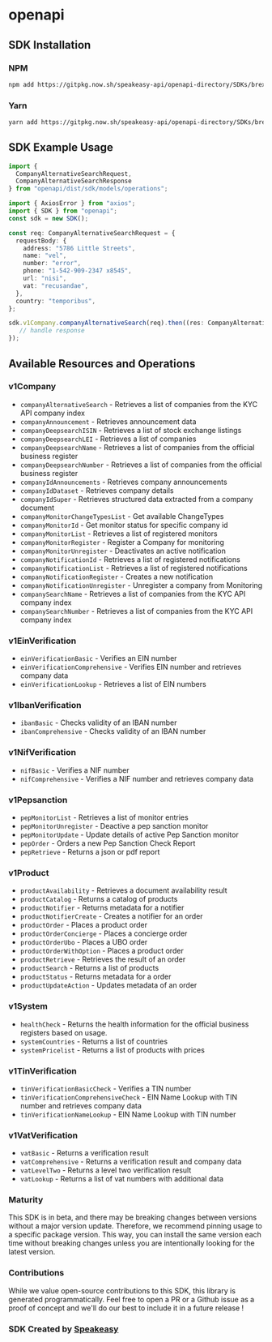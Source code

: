 # openapi

<!-- Start SDK Installation -->
## SDK Installation

### NPM

```bash
npm add https://gitpkg.now.sh/speakeasy-api/openapi-directory/SDKs/brex.io/2021.12/typescript
```

### Yarn

```bash
yarn add https://gitpkg.now.sh/speakeasy-api/openapi-directory/SDKs/brex.io/2021.12/typescript
```
<!-- End SDK Installation -->

## SDK Example Usage
<!-- Start SDK Example Usage -->
```typescript
import {
  CompanyAlternativeSearchRequest,
  CompanyAlternativeSearchResponse
} from "openapi/dist/sdk/models/operations";

import { AxiosError } from "axios";
import { SDK } from "openapi";
const sdk = new SDK();

const req: CompanyAlternativeSearchRequest = {
  requestBody: {
    address: "5786 Little Streets",
    name: "vel",
    number: "error",
    phone: "1-542-909-2347 x8545",
    url: "nisi",
    vat: "recusandae",
  },
  country: "temporibus",
};

sdk.v1Company.companyAlternativeSearch(req).then((res: CompanyAlternativeSearchResponse | AxiosError) => {
   // handle response
});
```
<!-- End SDK Example Usage -->

<!-- Start SDK Available Operations -->
## Available Resources and Operations


### v1Company

* `companyAlternativeSearch` - Retrieves a list of companies from the KYC API company index
* `companyAnnouncement` - Retrieves announcement data
* `companyDeepsearchISIN` - Retrieves a list of stock exchange listings
* `companyDeepsearchLEI` - Retrieves a list of companies
* `companyDeepsearchName` - Retrieves a list of companies from the official business register
* `companyDeepsearchNumber` - Retrieves a list of companies from the official business register
* `companyIdAnnouncements` - Retrieves company announcements
* `companyIdDataset` - Retrieves company details
* `companyIdSuper` - Retrieves structured data extracted from a company document
* `companyMonitorChangeTypesList` - Get available ChangeTypes
* `companyMonitorId` - Get monitor status for specific company id
* `companyMonitorList` - Retrieves a list of registered monitors
* `companyMonitorRegister` - Register a Company for monitoring
* `companyMonitorUnregister` - Deactivates an active notification
* `companyNotificationId` - Retrieves a list of registered notifications
* `companyNotificationList` - Retrieves a list of registered notifications
* `companyNotificationRegister` - Creates a new notification
* `companyNotificationUnregister` - Unregister a company from Monitoring
* `companySearchName` - Retrieves a list of companies from the KYC API company index
* `companySearchNumber` - Retrieves a list of companies from the KYC API company index

### v1EinVerification

* `einVerificationBasic` - Verifies an EIN number
* `einVerificationComprehensive` - Verifies EIN number and retrieves company data
* `einVerificationLookup` - Retrieves a list of EIN numbers

### v1IbanVerification

* `ibanBasic` - Checks validity of an IBAN number
* `ibanComprehensive` - Checks validity of an IBAN number

### v1NifVerification

* `nifBasic` - Verifies a NIF number
* `nifComprehensive` - Verifies a NIF number and retrieves company data

### v1Pepsanction

* `pepMonitorList` - Retrieves a list of monitor entries
* `pepMonitorUnregister` - Deactive a pep sanction monitor
* `pepMonitorUpdate` - Update details of active Pep Sanction monitor
* `pepOrder` - Orders a new Pep Sanction Check Report
* `pepRetrieve` - Returns a json or pdf report

### v1Product

* `productAvailability` - Retrieves a document availability result
* `productCatalog` - Returns a catalog of products
* `productNotifier` - Returns metadata for a notifier
* `productNotifierCreate` - Creates a notifier for an order
* `productOrder` - Places a product order
* `productOrderConcierge` - Places a concierge order
* `productOrderUbo` - Places a UBO order
* `productOrderWithOption` - Places a product order
* `productRetrieve` - Retrieves the result of an order
* `productSearch` - Returns a list of products
* `productStatus` - Returns metadata for a order
* `productUpdateAction` - Updates metadata of an order

### v1System

* `healthCheck` - Returns the health information for the official business registers based on usage.
* `systemCountries` - Returns a list of countries
* `systemPricelist` - Returns a list of products with prices

### v1TinVerification

* `tinVerificationBasicCheck` - Verifies a TIN number
* `tinVerificationComprehensiveCheck` - EIN Name Lookup with TIN number and retrieves company data
* `tinVerificationNameLookup` - EIN Name Lookup with TIN number

### v1VatVerification

* `vatBasic` - Returns a verification result
* `vatComprehensive` - Returns a verification result and company data
* `vatLevelTwo` - Returns a level two verification result
* `vatLookup` - Returns a list of vat numbers with additional data
<!-- End SDK Available Operations -->

### Maturity

This SDK is in beta, and there may be breaking changes between versions without a major version update. Therefore, we recommend pinning usage
to a specific package version. This way, you can install the same version each time without breaking changes unless you are intentionally
looking for the latest version.

### Contributions

While we value open-source contributions to this SDK, this library is generated programmatically.
Feel free to open a PR or a Github issue as a proof of concept and we'll do our best to include it in a future release !

### SDK Created by [Speakeasy](https://docs.speakeasyapi.dev/docs/using-speakeasy/client-sdks)

